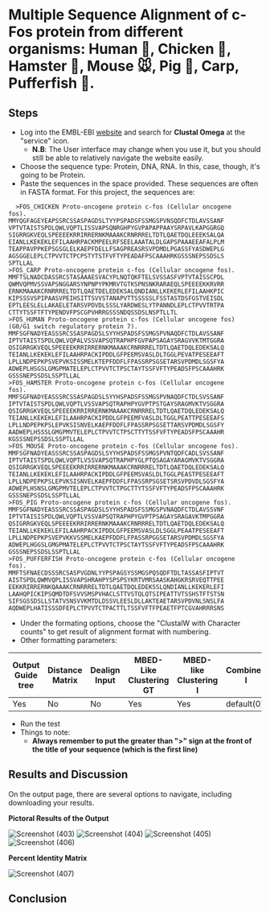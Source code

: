 # Multiple Sequence Alignment of c-Fos protein from different organisms: Human 🕺, Chicken 🐔, Hamster 🐹, Mouse 🐭, Pig 🐖, Carp, Pufferfish 🐡.
## Steps
* Log into the EMBL-EBI [website](http://www.ebi.ac.uk/Tools/msa/clustalo/) and search for **Clustal Omega** at the "service" icon.
  - **N.B**: The User interface may change when you use it, but you should still be able to relatively navigate the website easily.
* Choose the sequence type: Protein, DNA, RNA. In this, case, though, it's going to be Protein.
* Paste the sequences in the space provided. These sequences are often in FASTA format. For this project, the sequences are:

```
  >FOS_CHICKEN Proto-oncogene protein c-fos (Cellular oncogene
fos).
MMYQGFAGEYEAPSSRCSSASPAGDSLTYYPSPADSFSSMGSPVNSQDFCTDLAVSSANF
VPTVTAISTSPDLQWLVQPTLISSVAPSQNRGHPYGVPAPAPPAAYSRPAVLKAPGGRGQ
SIGRRGKVEQLSPEEEEKRRIRRERNKMAAAKCRNRRRELTDTLQAETDQLEEEKSALQA
EIANLLKEKEKLEFILAAHRPACKMPEELRFSEELAAATALDLGAPSPAAAEEAFALPLM
TEAPPAVPPKEPSGSGLELKAEPFDELLFSAGPREASRSVPDMDLPGASSFYASDWEPLG
AGSGGELEPLCTPVVTCTPCPSTYTSTFVFTYPEADAFPSCAAAHRKGSSSNEPSSDSLS
SPTLLAL
>FOS_CARP Proto-oncogene protein c-fos (Cellular oncogene fos).
MMFTSLNADCDASSRCSTASAAAESVACYPLNQTQKFTELSVSSASFVPTVTAISSCPDL
QWMVQPMVSSVAPSNGGARSYNPNPYPKMRVTGTKSPNSNKRARAEQLSPEEEEKKRVRR
ERNKMAAAKCRNRRRELTDTLQAETDELEDEKSALQNDIANLLKEKERLEFILAAHKPIC
KIPSSSVSPIPAASVPEIHSITTSVVSTANAPVTTSSSSSLFSSTASTDSFGSTVEISDL
EPTLEESLELLAKAELETARSVPDVDLSSSLYARDWESLYTPANNDLEPLCTPVVTRTPA
CTTYTSSFTFTYPENDVFPSCGPVHRRGSSSNDQSSDSLNSPTLLTL
>FOS_HUMAN Proto-oncogene protein c-fos (Cellular oncogene fos)
(G0/G1 switch regulatory protein 7).
MMFSGFNADYEASSSRCSSASPAGDSLSYYHSPADSFSSMGSPVNAQDFCTDLAVSSANF
IPTVTAISTSPDLQWLVQPALVSSVAPSQTRAPHPFGVPAPSAGAYSRAGVVKTMTGGRA
QSIGRRGKVEQLSPEEEEKRRIRRERNKMAAAKCRNRRRELTDTLQAETDQLEDEKSALQ
TEIANLLKEKEKLEFILAAHRPACKIPDDLGFPEEMSVASLDLTGGLPEVATPESEEAFT
LPLLNDPEPKPSVEPVKSISSMELKTEPFDDFLFPASSRPSGSETARSVPDMDLSGSFYA
ADWEPLHSGSLGMGPMATELEPLCTPVVTCTPSCTAYTSSFVFTYPEADSFPSCAAAHRK
GSSSNEPSSDSLSSPTLLAL
>FOS_HAMSTER Proto-oncogene protein c-fos (Cellular oncogene
fos).
MMFSGFNADYEASSSRCSSASPAGDSLSYYHSPADSFSSMGSPVNAQDFCTDLSVSSANF
IPTVTAISTSPDLQWLVQPTLVSSVAPSQTRAPHPYGVPTPSTGAYSRAGMVKTVSGGRA
QSIGRRGKVEQLSPEEEEKRRIRRERNKMAAAKCRNRRRELTDTLQAETDQLEDEKSALQ
TEIANLLKEKEKLEFILAAHRPACKIPDDLGFPEEMFVASLDLTGGLPEATTPESEEAFS
LPLLNDPEPKPSLEPVKSISNVELKAEPFDDFLFPASSRPSGSETTARSVPDMDLSGSFY
AADWEPLHSSSLGMGPMVTELEPLCTPVVTCTPSCTTYTSSFVFTYPEADSFPSCAAAHR
KGSSSNEPSSDSLSSPTLLAL
>FOS_MOUSE Proto-oncogene protein c-fos (Cellular oncogene fos).
MMFSGFNADYEASSSRCSSASPAGDSLSYYHSPADSFSSMGSPVNTQDFCADLSVSSANF
IPTVTAISTSPDLQWLVQPTLVSSVAPSQTRAPHPYGLPTQSAGAYARAGMVKTVSGGRA
QSIGRRGKVEQLSPEEEEKRRIRRERNKMAAAKCRNRRRELTDTLQAETDQLEDEKSALQ
TEIANLLKEKEKLEFILAAHRPACKIPDDLGFPEEMSVASLDLTGGLPEASTPESEEAFT
LPLLNDPEPKPSLEPVKSISNVELKAEPFDDFLFPASSRPSGSETSRSVPDVDLSGSFYA
ADWEPLHSNSLGMGPMVTELEPLCTPVVTCTPGCTTYTSSFVFTYPEADSFPSCAAAHRK
GSSSNEPSSDSLSSPTLLAL
>FOS_PIG Proto-oncogene protein c-fos (Cellular oncogene fos).
MMFSGFNADYEASSSRCSSASPAGDSLSYYHSPADSFSSMGSPVNAQDFCTDLAVSSVNF
IPTVTAISISPDLQWLVQPTLVSSVAPSQTRAPHPYGVPTPSAGAYSRAGAVKTMPGGRA
QSIGRRGKVEQLSPEEEEKRRIRRERNKMAAAKCRNRRRELTDTLQAETDQLEDEKSALQ
TEIANLLKEKEKLEFILAAHRPACKIPDDLGFPEEMSVASLDLSGGLPEAATPESEEAFT
LPLLNDPEPKPSVEPVKKVSSMELKAEPFDDFLFPASSRPGGSETARSVPDMDLSGSFYA
ADWEPLHGGSLGMGPMATELEPLCTPVVTCTPSCTAYTSSFVFTYPEADSFPSCAAAHRK
GSSSNEPSSDSLSSPTLLAL
>FOS_PUFFERFISH Proto-oncogene protein c-fos (Cellular oncogene
fos).
MMFTSFNAECDSSSRCSASPVGDNLYYPSPAGSYSSMGSPQSQDFTDLTASSASFIPTVT
AISTSPDLQWMVQPLISSVAPSHRAHPYSPSPSYKRTVMRSAASKAHGKRSRVEQTTPEE
EEKKRIRRERNKQAAAKCRNRRRELTDTLQAETDQLEDEKSSLQNDIANLLKEKERLEFI
LAAHQPICKIPSQMDTDFSVVSMSPVHACLSTTVSTQLQTSIPEATTVTSSHSTFTSTSN
SIFSGSSDSLLSTATVSNSVVKMTDLDSSVLEESLDLLAKTEAETARSVPDVNLSNSLFA
AQDWEPLHATISSSDFEPLCTPVVTCTPACTTLTSSFVFTFPEAETFPTCGVAHRRRSNS
```
* Under the formating options, choose the "ClustalW with Character counts" to get result of alignment format with numbering.
* Other formatting parameters:

| Output Guide tree | Distance Matrix | Dealign Input | MBED-Like Clustering GT | MBED-like Clustering I | Combined I | Order |  
|-------------------|-----------------|---------------|-------------------------|------------------------|------------|-------|  
|        Yes        |        No       |       No      |             Yes         |            Yes         | default(0) |aligned|

 
* Run the test
* Things to note:
  - **Always remember to put the greater than ">" sign at the front of the title of your sequence (which is the first line)**
## Results and Discussion
On the output page, there are several options to navigate, including downloading your results.

**Pictoral Results of the Output**  

![Screenshot (403)](https://github.com/Onaho-Pascal/Bioinformatics-Projects/assets/156159318/eca3eeaa-712d-4915-9db5-bef879008a9b)
![Screenshot (404)](https://github.com/Onaho-Pascal/Bioinformatics-Projects/assets/156159318/662067c2-bf86-4d80-8a07-65fb0e42272d)
![Screenshot (405)](https://github.com/Onaho-Pascal/Bioinformatics-Projects/assets/156159318/bf17ee63-9162-457b-b44b-8f786cc660f6)
![Screenshot (406)](https://github.com/Onaho-Pascal/Bioinformatics-Projects/assets/156159318/448389ef-0da9-45f8-ae4f-554f53b5db63)  

**Percent Identity Matrix**  

![Screenshot (407)](https://github.com/Onaho-Pascal/Bioinformatics-Projects/assets/156159318/06fa6b80-ab51-4e99-b8a2-730ea094febe)




## Conclusion
